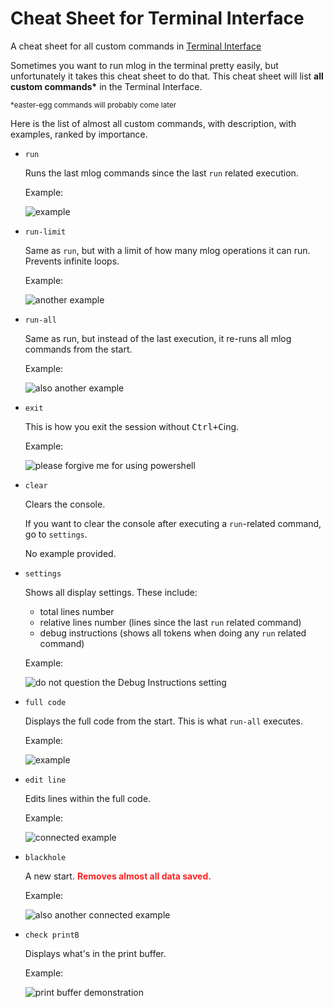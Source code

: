 # Cheat Sheet for Terminal Interface
A cheat sheet for all custom commands in [Terminal Interface](terminal-interface.js)

Sometimes you want to run mlog in the terminal pretty easily, but unfortunately it takes this cheat sheet to do that. This cheat sheet will list **all custom commands\*** in the Terminal Interface.

<sup>\*easter-egg commands will probably come later</sup>

Here is the list of almost all custom commands, with description, with examples, ranked by importance.

* `run`

   Runs the last mlog commands since the last `run` related execution.
   
   Example:
   
   ![example](images/example1.png)
* `run-limit`

   Same as `run`, but with a limit of how many mlog operations it can run. Prevents infinite loops.
   
   Example:
   
   ![another example](images/example2.png)
* `run-all`

   Same as run, but instead of the last execution, it re-runs all mlog commands from the start.

   Example:
   
   ![also another example](images/example3.png)
* `exit`

   This is how you exit the session without <kbd>Ctrl+C</kbd>ing.

   Example:
   
   ![please forgive me for using powershell](images/example4.png)
* `clear`

   Clears the console.
   
   If you want to clear the console after executing a `run`-related command, go to `settings`.
   
   No example provided.
* `settings`

   Shows all display settings. These include:
   
   * total lines number
   * relative lines number (lines since the last `run` related command)
   * debug instructions (shows all tokens when doing any `run` related command)

   Example:
   
   ![do not question the Debug Instructions setting](images/example5.png)
* `full code`

  Displays the full code from the start. This is what `run-all` executes.

  Example:
  
  ![example](images/example6.png)
* `edit line`

  Edits lines within the full code.

  Example:
  
  ![connected example](images/example7.png)
* `blackhole`

  A new start. <span style="color:#ff2020">**Removes almost all data saved.**</span>

  Example:
  
  ![also another connected example](images/example8.png)
* `check printB`

  Displays what's in the print buffer.

  Example:
  
  ![print buffer demonstration](images/example9.png)
